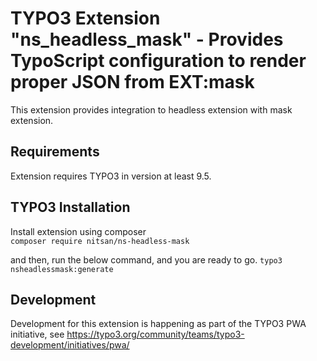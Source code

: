 # TYPO3 Extension "ns_headless_mask" - Provides TypoScript configuration to render proper JSON from EXT:mask
This extension provides integration to headless extension with mask extension.

## Requirements
Extension requires TYPO3 in version at least 9.5.

## TYPO3 Installation
Install extension using composer\
``composer require nitsan/ns-headless-mask``

and then, run the below command, and you are ready to go.
``typo3 nsheadlessmask:generate``



## Development
Development for this extension is happening as part of the TYPO3 PWA initiative, see https://typo3.org/community/teams/typo3-development/initiatives/pwa/